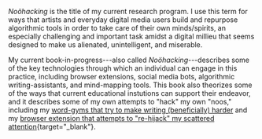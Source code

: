 *Noöhacking* is the title of my current research program.  I use this term for ways that artists and everyday digital media users build and repurpose algorithmic tools in order to take care of their own minds/spirits, an especially challenging and important task amidst a digital millieu that seems designed to make us  alienated, unintelligent, and miserable.  

My current book-in-progress---also called *Noöhacking*---describes some of the key technologies through which an individual can engage in this practice, including browser extensions, social media bots, algorithmic writing-assistants, and mind-mapping tools. This book also theorizes some of the ways that current educational instutions can support their endeavor, and it describes some of my own attempts to "hack" my own "noos," including my [word-gyms that try to make writing (beneficially) harder](progym.html) and my [browser extension that attempts to "re-hijack" my scattered attention](https://electronicbookreview.com/essay/how-to-re-hijack-your-mind-critical-making-and-the-battle-for-intelligence/){target="_blank"}.
